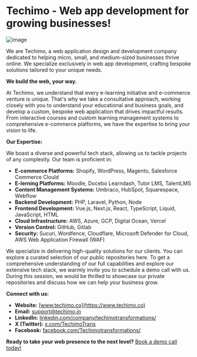 # Techimo - Web app development for growing businesses!

![image](https://github.com/user-attachments/assets/2fb8d9f2-7aa7-4d45-a946-715015f872c3)

We are Techimo, a web application design and development company dedicated to helping micro, small, and medium-sized businesses thrive online. We specialize exclusively in web app development, crafting bespoke solutions tailored to your unique needs.

**We build the web, your way.**

At Techimo, we understand that every e-learning initiative and e-commerce venture is unique. That's why we take a consultative approach, working closely with you to understand your educational and business goals, and develop a custom, bespoke web application that drives impactful results. From interactive courses and custom learning management systems to comprehensive e-commerce platforms, we have the expertise to bring your vision to life.


**Our Expertise:**

We boast a diverse and powerful tech stack, allowing us to tackle projects of any complexity.  Our team is proficient in:
* **E-commerce Platforms:** Shopify, WordPress, Magento, Salesforce Commerce Clould
* **E-lerning Platforms:** Moodle, Docebo Learndash, Tutor LMS, TalentLMS
* **Content Management Systems:** Umbraco, HubSpot, Squarespace, Webflow
* **Backend Development:** PHP, Laravel, Python, Node
* **Frontend Development:** Vue.js, Next.js, React, TypeScript, Liquid, JavaScript, HTML
* **Cloud Infrastructure:** AWS, Azure, GCP, Digital Ocean, Vercel
* **Version Control:**  GitHub, Gitlab
* **Security:** Sucuri, Wordfence, Cloudflare, Microsoft Defender for Cloud, AWS Web Application Firewall (WAF)  

We specialize in delivering high-quality solutions for our clients. You can explore a curated selection of our public repositories here. To get a comprehensive understanding of our full capabilities and explore our extensive tech stack, we warmly invite you to schedule a demo call with us. During this session, we would be thrilled to showcase our private repositories and discuss how we can help your business grow.

**Connect with us:**

* **Website:** [www.techimo.co](https://www.techimo.co)
* **Email:** [support@techimo.in](mailto:support@techimo.in)
* **LinkedIn:** [linkedin.com/company/techimotransformations/](https://www.linkedin.com/company/techimotransformations/)
* **X (Twitter):** [x.com/TechimoTrans](https://x.com/TechimoTrans)
* **Facebook:** [facebook.com/Techimotransformations/](https://www.facebook.com/Techimotransformations/)

**Ready to take your web presence to the next level?**  [Book a demo call today!](https://meetings.hubspot.com/rnaiknavare)
